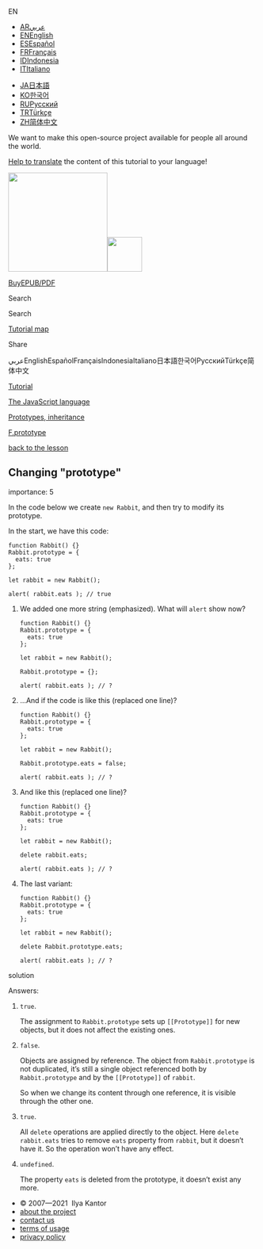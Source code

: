 EN

-   <a href="https://ar.javascript.info/" class="supported-langs__link"><span class="supported-langs__brief">AR</span><span class="supported-langs__title">عربي</span></a>
-   <a href="https://javascript.info/task/changing-prototype" class="supported-langs__link"><span class="supported-langs__brief">EN</span><span class="supported-langs__title">English</span></a>
-   <a href="https://es.javascript.info/task/changing-prototype" class="supported-langs__link"><span class="supported-langs__brief">ES</span><span class="supported-langs__title">Español</span></a>
-   <a href="https://fr.javascript.info/task/changing-prototype" class="supported-langs__link"><span class="supported-langs__brief">FR</span><span class="supported-langs__title">Français</span></a>
-   <a href="https://id.javascript.info/task/changing-prototype" class="supported-langs__link"><span class="supported-langs__brief">ID</span><span class="supported-langs__title">Indonesia</span></a>
-   <a href="https://it.javascript.info/task/changing-prototype" class="supported-langs__link"><span class="supported-langs__brief">IT</span><span class="supported-langs__title">Italiano</span></a>

<!-- -->

-   <a href="https://ja.javascript.info/task/changing-prototype" class="supported-langs__link"><span class="supported-langs__brief">JA</span><span class="supported-langs__title">日本語</span></a>
-   <a href="https://ko.javascript.info/task/changing-prototype" class="supported-langs__link"><span class="supported-langs__brief">KO</span><span class="supported-langs__title">한국어</span></a>
-   <a href="https://learn.javascript.ru/task/changing-prototype" class="supported-langs__link"><span class="supported-langs__brief">RU</span><span class="supported-langs__title">Русский</span></a>
-   <a href="https://tr.javascript.info/task/changing-prototype" class="supported-langs__link"><span class="supported-langs__brief">TR</span><span class="supported-langs__title">Türkçe</span></a>
-   <a href="https://zh.javascript.info/task/changing-prototype" class="supported-langs__link"><span class="supported-langs__brief">ZH</span><span class="supported-langs__title">简体中文</span></a>

We want to make this open-source project available for people all around the world.

[Help to translate](https://javascript.info/translate) the content of this tutorial to your language!

<a href="/" class="sitetoolbar__link sitetoolbar__link_logo"><img src="/img/sitetoolbar__logo_en.svg" class="sitetoolbar__logo sitetoolbar__logo_normal" role="presentation" width="200" /><img src="/img/sitetoolbar__logo_small_en.svg" class="sitetoolbar__logo sitetoolbar__logo_small" role="presentation" width="70" /></a>

<a href="/ebook" class="buy-book-button"><span class="buy-book-button__extra-text">Buy</span>EPUB/PDF</a>

Search

Search

<a href="/tutorial/map" class="map"><span class="map__text">Tutorial map</span></a>

<span class="share-icons__title">Share</span><a href="https://twitter.com/share?url=https%3A%2F%2Fjavascript.info%2Ftask%2Fchanging-prototype" class="share share_tw"></a><a href="https://www.facebook.com/sharer/sharer.php?s=100&amp;p%5Burl%5D=https%3A%2F%2Fjavascript.info%2Ftask%2Fchanging-prototype" class="share share_fb"></a>

عربيEnglishEspañolFrançaisIndonesiaItaliano日本語한국어РусскийTürkçe简体中文

<a href="/" class="breadcrumbs__link"><span class="breadcrumbs__hidden-text">Tutorial</span></a>

<a href="/js" class="breadcrumbs__link"><span>The JavaScript language</span></a>

<a href="/prototypes" class="breadcrumbs__link"><span>Prototypes, inheritance</span></a>

<a href="/function-prototype" class="breadcrumbs__link"><span>F.prototype</span></a>

<a href="/function-prototype" class="task-single__back"><span>back to the lesson</span></a>

## Changing "prototype"

<span class="task__importance" title="How important is the task, from 1 to 5">importance: 5</span>

In the code below we create `new Rabbit`, and then try to modify its prototype.

In the start, we have this code:

<a href="#" class="toolbar__button toolbar__button_run" title="run"></a>

<a href="#" class="toolbar__button toolbar__button_edit" title="open in sandbox"></a>

    function Rabbit() {}
    Rabbit.prototype = {
      eats: true
    };

    let rabbit = new Rabbit();

    alert( rabbit.eats ); // true

1.  We added one more string (emphasized). What will `alert` show now?

        function Rabbit() {}
        Rabbit.prototype = {
          eats: true
        };

        let rabbit = new Rabbit();

        Rabbit.prototype = {};

        alert( rabbit.eats ); // ?

2.  …And if the code is like this (replaced one line)?

        function Rabbit() {}
        Rabbit.prototype = {
          eats: true
        };

        let rabbit = new Rabbit();

        Rabbit.prototype.eats = false;

        alert( rabbit.eats ); // ?

3.  And like this (replaced one line)?

        function Rabbit() {}
        Rabbit.prototype = {
          eats: true
        };

        let rabbit = new Rabbit();

        delete rabbit.eats;

        alert( rabbit.eats ); // ?

4.  The last variant:

        function Rabbit() {}
        Rabbit.prototype = {
          eats: true
        };

        let rabbit = new Rabbit();

        delete Rabbit.prototype.eats;

        alert( rabbit.eats ); // ?

solution

Answers:

1.  `true`.

    The assignment to `Rabbit.prototype` sets up `[[Prototype]]` for new objects, but it does not affect the existing ones.

2.  `false`.

    Objects are assigned by reference. The object from `Rabbit.prototype` is not duplicated, it’s still a single object referenced both by `Rabbit.prototype` and by the `[[Prototype]]` of `rabbit`.

    So when we change its content through one reference, it is visible through the other one.

3.  `true`.

    All `delete` operations are applied directly to the object. Here `delete rabbit.eats` tries to remove `eats` property from `rabbit`, but it doesn’t have it. So the operation won’t have any effect.

4.  `undefined`.

    The property `eats` is deleted from the prototype, it doesn’t exist any more.

-   © 2007—2021  Ilya Kantor
-   <a href="/about" class="page-footer__link">about the project</a>
-   <a href="/about#contact-us" class="page-footer__link">contact us</a>
-   <a href="/terms" class="page-footer__link">terms of usage</a>
-   <a href="/privacy" class="page-footer__link">privacy policy</a>
